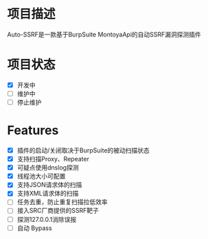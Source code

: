 # 项目描述
Auto-SSRF是一款基于BurpSuite MontoyaApi的自动SSRF漏洞探测插件

# 项目状态
- [x] 开发中
- [ ] 维护中
- [ ] 停止维护

# Features
- [x] 插件的启动/关闭取决于BurpSuite的被动扫描状态
- [x] 支持扫描Proxy、Repeater
- [x] 可疑点使用dnslog探测
- [x] 线程池大小可配置
- [x] 支持JSON请求体的扫描
- [x] 支持XML请求体的扫描
- [ ] 任务去重，防止重复扫描拉低效率
- [ ] 接入SRC厂商提供的SSRF靶子
- [ ] 探测127.0.0.1消除误报
- [ ] 自动 Bypass